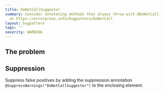 ```yaml
---
title: DoNotCallSuggester
summary: Consider annotating methods that always throw with @DoNotCall. Read more
  at https://errorprone.info/bugpattern/DoNotCall
layout: bugpattern
tags: ''
severity: WARNING
---
```


<!--
*** AUTO-GENERATED, DO NOT MODIFY ***
To make changes, edit the @BugPattern annotation or the explanation in docs/bugpattern.
-->


## The problem


## Suppression
Suppress false positives by adding the suppression annotation `@SuppressWarnings("DoNotCallSuggester")` to the enclosing element.
